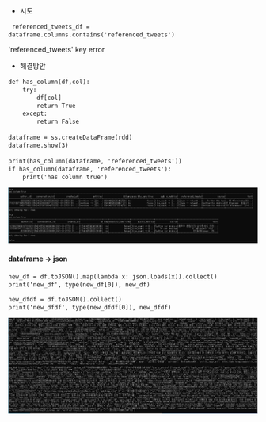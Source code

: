 - 시도

```
 referenced_tweets_df = dataframe.columns.contains('referenced_tweets')
```

'referenced_tweets' key error



- 해결방안

```
def has_column(df,col):
	try:
    	df[col]
        return True
    except:
    	return False

dataframe = ss.createDataFrame(rdd)
dataframe.show(3)

print(has_column(dataframe, 'referenced_tweets'))
if has_column(dataframe, 'referenced_tweets'):
    print('has column true')
```

![1](1.PNG)





#### dataframe -> json

```
new_df = df.toJSON().map(lambda x: json.loads(x)).collect()
print('new_df', type(new_df[0]), new_df)
```

```
new_dfdf = df.toJSON().collect()
print('new_dfdf', type(new_dfdf[0]), new_dfdf)
```

![df.toJSON()](df.toJSON().PNG)

